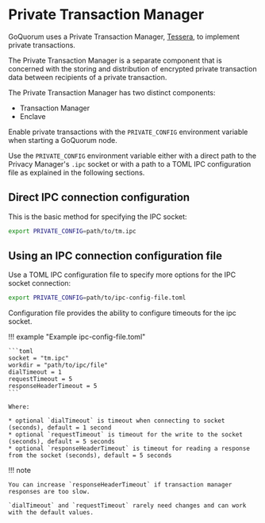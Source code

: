 # Private Transaction Manager

GoQuorum uses a Private Transaction Manager, [Tessera](https://docs.tessera.consensys.net), to implement
private transactions.

The Private Transaction Manager is a separate component that is concerned with the storing and distribution
of encrypted private transaction data between recipients of a private transaction.

The Private Transaction Manager has two distinct components:

* Transaction Manager
* Enclave

Enable private transactions with the `PRIVATE_CONFIG` environment variable when starting a GoQuorum
node.

Use the `PRIVATE_CONFIG` environment variable either with a direct path to the Privacy Manager's `.ipc` socket
or with a path to a TOML IPC configuration file as explained in the following sections.

## Direct IPC connection configuration

This is the basic method for specifying the IPC socket:

```bash
export PRIVATE_CONFIG=path/to/tm.ipc
```

## Using an IPC connection configuration file

Use a TOML IPC configuration file to specify more options for the IPC socket connection:

```bash
export PRIVATE_CONFIG=path/to/ipc-config-file.toml
```

Configuration file provides the ability to configure timeouts for the ipc socket.

!!! example "Example ipc-config-file.toml"

    ```toml
    socket = "tm.ipc"
    workdir = "path/to/ipc/file"
    dialTimeout = 1
    requestTimeout = 5
    responseHeaderTimeout = 5
    ```

    Where:

    * optional `dialTimeout` is timeout when connecting to socket (seconds), default = 1 second
    * optional `requestTimeout` is timeout for the write to the socket (seconds), default = 5 seconds
    * optional `responseHeaderTimeout` is timeout for reading a response from the socket (seconds), default = 5 seconds


!!! note

    You can increase `responseHeaderTimeout` if transaction manager responses are too slow.

    `dialTimeout` and `requestTimeout` rarely need changes and can work with the default values.
